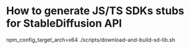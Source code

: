 # How to generate JS/TS SDKs stubs for StableDiffusion API

npm_config_target_arch=x64 ./scripts/download-and-build-sd-lib.sh